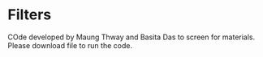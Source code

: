 # Filters
COde developed by Maung Thway and Basita Das to screen for materials. 
Please download file to run the code. 
